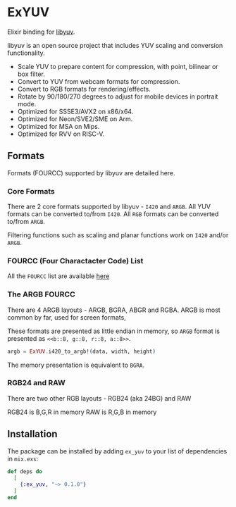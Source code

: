 # ExYUV

Elixir binding for [libyuv](https://chromium.googlesource.com/libyuv/libyuv/).

libyuv is an open source project that includes YUV scaling and conversion functionality.

  * Scale YUV to prepare content for compression, with point, bilinear or box filter.
  * Convert to YUV from webcam formats for compression.
  * Convert to RGB formats for rendering/effects.
  * Rotate by 90/180/270 degrees to adjust for mobile devices in portrait mode.
  * Optimized for SSSE3/AVX2 on x86/x64.
  * Optimized for Neon/SVE2/SME on Arm.
  * Optimized for MSA on Mips.
  * Optimized for RVV on RISC-V.

## Formats

Formats (FOURCC) supported by libyuv are detailed here.

### Core Formats

There are 2 core formats supported by libyuv - `I420` and `ARGB`. All YUV formats can be converted to/from `I420`. All `RGB` formats can be converted to/from `ARGB`.

Filtering functions such as scaling and planar functions work on `I420` and/or `ARGB`.

### FOURCC (Four Charactacter Code) List

All the `FOURCC` list are available [here](https://chromium.googlesource.com/libyuv/libyuv/+/refs/heads/main/include/libyuv/video_common.h#52)

### The ARGB FOURCC

There are 4 ARGB layouts - ARGB, BGRA, ABGR and RGBA. ARGB is most common by far, used for screen formats,

These formats are presented as little endian in memory, so `ARGB` format is presented as `<<b::8, g::8, r::8, a::8>>`.

```elixir
argb = ExYUV.i420_to_argb!(data, width, height)
```

The memory presentation is equivalent to `BGRA`.

### RGB24 and RAW

There are two other RGB layouts - RGB24 (aka 24BG) and RAW

RGB24 is B,G,R in memory RAW is R,G,B in memory

## Installation

The package can be installed by adding `ex_yuv` to your list of dependencies in `mix.exs`:

```elixir
def deps do
  [
    {:ex_yuv, "~> 0.1.0"}
  ]
end
```

